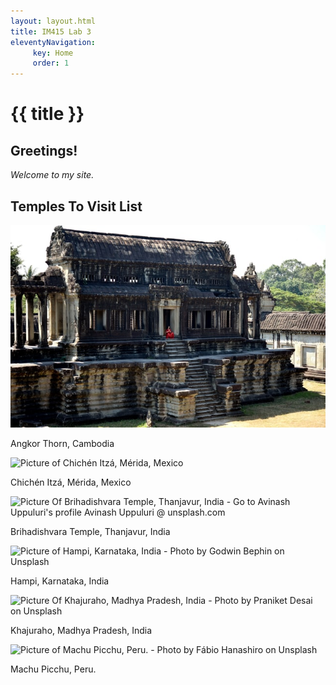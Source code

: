 ```yaml
---
layout: layout.html
title: IM415 Lab 3 
eleventyNavigation:
     key: Home
     order: 1
---
```

<div class="heading">
<h1>{{ title }}</h1>
</div>

<div class="title">

## Greetings! 

*Welcome to my site.*

## Temples To Visit List

</div>

<div class="picsRow1">
<div class="pics">
<img src="/img/angkorThorn.jpg" alt="Picture Of Angkor Thorn, Cambodia - marv-watson-UfK0P6WygEE-unsplash">
<p>Angkor Thorn, Cambodia</p>
</div>
<div class="pics">
<img src="/img/chichan.jpg" alt="Picture of Chichén Itzá, Mérida, Mexico">
<p>Chichén Itzá, Mérida, Mexico</p>
</div>
</div>

<div class="picsRow1">
<div class="pics">
<img src="/img/brihadishvara.jpg" alt="Picture Of Brihadishvara Temple, Thanjavur, India - Go to Avinash Uppuluri's profile
Avinash Uppuluri @ unsplash.com">
<p>Brihadishvara Temple, Thanjavur, India</p>
</div>
<div class="pics">
<img src="/img/godwin.jpg" alt="Picture of Hampi, Karnataka, India - Photo by Godwin Bephin on Unsplash">
<p>Hampi, Karnataka, India</p>
</div>
</div>

<div class="picsRow1">
<div class="pics">
<img src="/img/khajuraho.jpg" alt="Picture Of Khajuraho, Madhya Pradesh, India - Photo by Praniket Desai on Unsplash">
<p>Khajuraho, Madhya Pradesh, India</p>
</div>
<div class="pics">
<img src="/img/machu.jpg" alt="Picture of Machu Picchu, Peru. - Photo by Fábio Hanashiro on Unsplash">
<p>Machu Picchu, Peru.</p>
</div>
</div>


